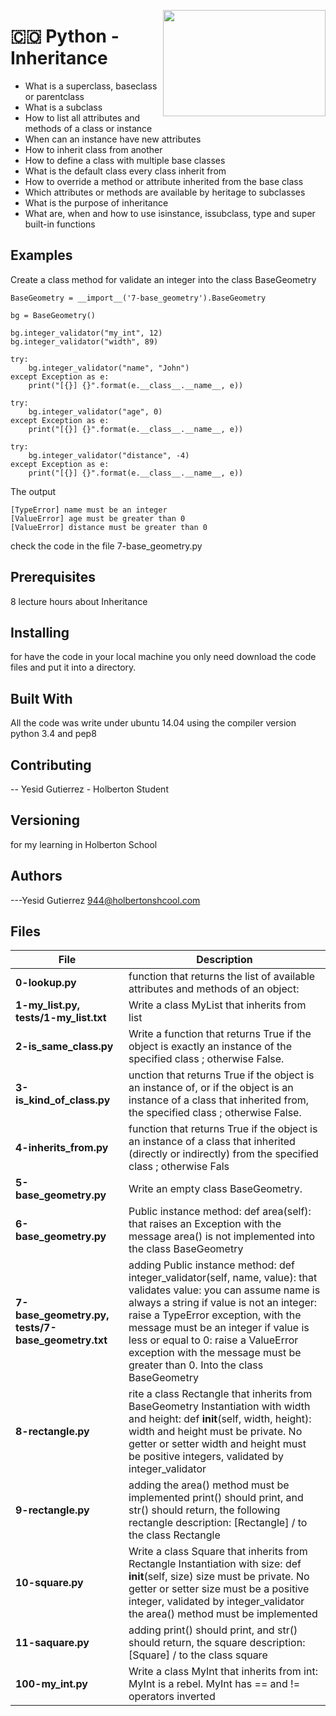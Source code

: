 <p>
<img width="260" height="170" src="https://davidjohncoleman.com/wp-djc/wp-content/uploads/2017/06/HBTN-Borderless-CMYK-Logo-Vertical-Color-Black@1200ppi-300x236.png" align="right" >
</p>





# :colombia: Python - Inheritance                                               
- What is a superclass, baseclass or parentclass                                
- What is a subclass                                                            
- How to list all attributes and methods of a class or instance                 
- When can an instance have new attributes                                      
- How to inherit class from another                                             
- How to define a class with multiple base classes                              
- What is the default class every class inherit from                            
- How to override a method or attribute inherited from the base class           
- Which attributes or methods are available by heritage to subclasses           
- What is the purpose of inheritance                                            
- What are, when and how to use isinstance, issubclass, type and super built-in functions
## Examples                                                                     
Create a class method for validate an integer into the class BaseGeometry        
```
BaseGeometry = __import__('7-base_geometry').BaseGeometry

bg = BaseGeometry()

bg.integer_validator("my_int", 12)
bg.integer_validator("width", 89)

try:
    bg.integer_validator("name", "John")
except Exception as e:
    print("[{}] {}".format(e.__class__.__name__, e))

try:
    bg.integer_validator("age", 0)
except Exception as e:
    print("[{}] {}".format(e.__class__.__name__, e))

try:
    bg.integer_validator("distance", -4)
except Exception as e:
    print("[{}] {}".format(e.__class__.__name__, e))
```
The output                                                                      
```
[TypeError] name must be an integer
[ValueError] age must be greater than 0
[ValueError] distance must be greater than 0
```
check the code in the file 7-base_geometry.py
## Prerequisites
8 lecture hours about  Inheritance                                              
## Installing

for have the code in your local machine you only need download the code files and put it into a directory.
## Built With

All the code was write under ubuntu 14.04 using the compiler version            
python 3.4 and pep8                                                             

## Contributing

-- Yesid Gutierrez - Holberton Student                                          

## Versioning
for my learning in Holberton School

## Authors

---Yesid Gutierrez  944@holbertonshcool.com                                    
                                                                               
## Files

|             File               |             Description                  |
|--------------------------------| ---------------------------------------- |
|**0-lookup.py**| function that returns the list of available attributes and methods of an object:
|**1-my_list.py, tests/1-my_list.txt**| Write a class MyList that inherits from list
|**2-is_same_class.py**| Write a function that returns True if the object is exactly an instance of the specified class ; otherwise False.
|**3-is_kind_of_class.py**| unction that returns True if the object is an instance of, or if the object is an instance of a class that inherited from, the specified class ; otherwise False.
|**4-inherits_from.py**| function that returns True if the object is an instance of a class that inherited (directly or indirectly) from the specified class ; otherwise Fals
|**5-base_geometry.py**| Write an empty class BaseGeometry.
|**6-base_geometry.py**| Public instance method: def area(self): that raises an Exception with the message area() is not implemented into the class BaseGeometry
|**7-base_geometry.py, tests/7-base_geometry.txt**| adding Public instance method: def integer_validator(self, name, value): that validates value: you can assume name is always a string if value is not an integer: raise a TypeError exception, with the message <name> must be an integer if value is less or equal to 0: raise a ValueError exception with the message <name> must be greater than 0. Into the class BaseGeometry
|**8-rectangle.py**| rite a class Rectangle that inherits from BaseGeometry Instantiation with width and height: def __init__(self, width, height): width and height must be private. No getter or setter width and height must be positive integers, validated by integer_validator
|**9-rectangle.py**| adding the area() method must be implemented print() should print, and str() should return, the following rectangle description: [Rectangle] <width>/<height> to the class Rectangle
|**10-square.py**| Write a class Square that inherits from Rectangle Instantiation with size: def __init__(self, size) size must be private. No getter or setter size must be a positive integer, validated by integer_validator the area() method must be implemented
|**11-saquare.py**| adding print() should print, and str() should return, the square description: [Square] <width>/<height> to the class square
|**100-my_int.py**| Write a class MyInt that inherits from int: MyInt is a rebel. MyInt has == and != operators inverted
